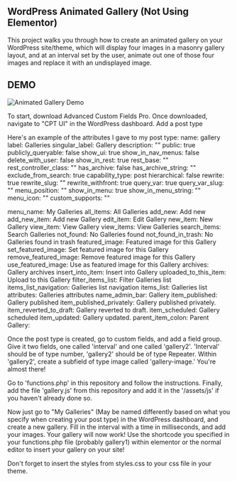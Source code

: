 ## WordPress Animated Gallery (Not Using Elementor)
This project walks you through how to create an animated gallery on your WordPress site/theme, which will display four images in a masonry gallery layout, and at an interval set by the user, animate out one of those four images and replace it with an undisplayed image.

## DEMO

![Animated Gallery Demo](https://i.imgur.com/zTppnBC.gif)

To start, download Advanced Custom Fields Pro. Once downloaded, navigate to "CPT UI" in the WordPress dashboard. Add a post type

Here's an example of the attributes I gave to my post type:
name: gallery
label: Galleries
singular_label: Gallery
description: ""
public: true
publicly_queryable: false
show_ui: true
show_in_nav_menus: false
delete_with_user: false
show_in_rest: true
rest_base: ""
rest_controller_class: ""
has_archive: false
has_archive_string: ""
exclude_from_search: true
capability_type: post
hierarchical: false
rewrite: true
rewrite_slug: ""
rewrite_withfront: true
query_var: true
query_var_slug: ""
menu_position: ""
show_in_menu: true
show_in_menu_string: ""
menu_icon: ""
custom_supports: ""

menu_name: My Galleries
all_items: All Galleries
add_new: Add new
add_new_item: Add new Gallery
edit_item: Edit Gallery
new_item: New Gallery
view_item: View Gallery
view_items: View Galleries
search_items: Search Galleries
not_found: No Galleries found
not_found_in_trash: No Galleries found in trash
featured_image: Featured image for this Gallery
set_featured_image: Set featured image for this Gallery
remove_featured_image: Remove featured image for this Gallery
use_featured_image: Use as featured image for this Gallery
archives: Gallery archives
insert_into_item: Insert into Gallery
uploaded_to_this_item: Upload to this Gallery
filter_items_list: Filter Galleries list
items_list_navigation: Galleries list navigation
items_list: Galleries list
attributes: Galleries attributes
name_admin_bar: Gallery
item_published: Gallery published
item_published_privately: Gallery published privately.
item_reverted_to_draft: Gallery reverted to draft.
item_scheduled: Gallery scheduled
item_updated: Gallery updated.
parent_item_colon: Parent Gallery:


Once the post type is created, go to custom fields, and add a field group. Give it two fields, one called 'interval' and one called 'gallery2'. 'Interval' should be of type number, 'gallery2' should be of type Repeater. Within 'gallery2', create a subfield of type image called 'gallery-image.' You're almost there!

Go to 'functions.php' in this repository and follow the instructions. Finally, add the file 'gallery.js' from this repository and add it in the '/assets/js' if you haven't already done so.

Now just go to "My Galleries" (May be named differently based on what you specify when creating your post type) in the WordPress dashboard, and create a new gallery. Fill in the interval with a time in milliseconds, and add your images. Your gallery will now work! Use the shortcode you specified in your functions.php file (probably gallery1) within elementor or the normal editor to insert your gallery on your site!

Don't forget to insert the styles from styles.css to your css file in your theme.

